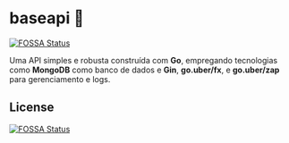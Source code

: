 # baseapi 🚀
[![FOSSA Status](https://app.fossa.com/api/projects/git%2Bgithub.com%2Fmarlonlorram%2Fbaseapi.svg?type=shield)](https://app.fossa.com/projects/git%2Bgithub.com%2Fmarlonlorram%2Fbaseapi?ref=badge_shield)


Uma API simples e robusta construída com **Go**, empregando tecnologias como **MongoDB** como banco de dados e **Gin**, **go.uber/fx**, e **go.uber/zap** para gerenciamento e logs.

## License
[![FOSSA Status](https://app.fossa.com/api/projects/git%2Bgithub.com%2Fmarlonlorram%2Fbaseapi.svg?type=large)](https://app.fossa.com/projects/git%2Bgithub.com%2Fmarlonlorram%2Fbaseapi?ref=badge_large)